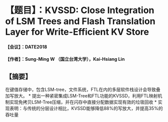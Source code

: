 # 【题目】：KVSSD: Close Integration of LSM Trees and Flash Translation Layer for Write-Efficient KV Store
#### 【会议】：DATE2018
#### 【作者】：Sung-Ming W （国立台湾大学），Kai-Hsiang Lin

【摘要】
-
在键值存储中，包含LSM-tree，文件系统，FTL在内的多层软件栈设计会导致叠加写放大。
	* 
提出一种紧密集成LSM-Tree和FTL功能的KVSSD，利用FTL映射机制实现免拷贝LSM-Tree压缩，并在闪存中直接分配数据实现有效的垃圾回收
	* 
实现表明：与传统的分层设计相比，KVSSD能够降低88%的写放大，并提高35%的吞吐量



